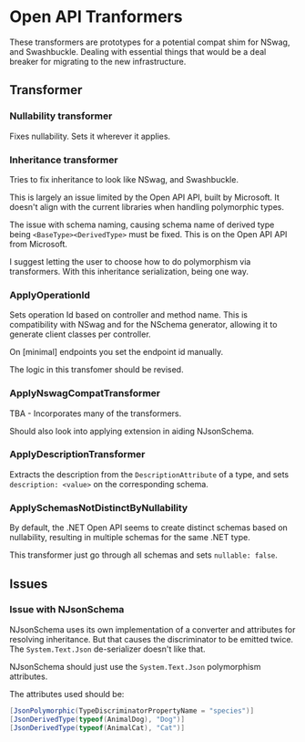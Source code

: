 # Open API Tranformers

These transformers are prototypes for a potential compat shim for NSwag, and Swashbuckle. Dealing with essential things that would be a deal breaker for migrating to the new infrastructure.

## Transformer 

### Nullability transformer

Fixes nullability. Sets it wherever it applies.

### Inheritance transformer

Tries to fix inheritance to look like NSwag, and Swashbuckle. 

This is largely an issue limited by the Open API API, built by Microsoft. It doesn't align with the current libraries when handling polymorphic types.

The issue with schema naming, causing schema name of derived type being ``<BaseType><DerivedType>`` must be fixed. This is on the Open API API from Microsoft.

I suggest letting the user to choose how to do polymorphism via transformers. With this inheritance serialization, being one way.

### ApplyOperationId

Sets operation Id based on controller and method name. This is compatibility with NSwag and for the NSchema generator, allowing it to generate client classes per controller. 

On [minimal] endpoints you set the endpoint id manually.

The logic in this transfomer should be revised.

### ApplyNswagCompatTransformer

TBA - Incorporates many of the transformers.

Should also look into applying extension in aiding NJsonSchema.

### ApplyDescriptionTransformer

Extracts the description from the ``DescriptionAttribute`` of a type, and sets ``description: <value>`` on the corresponding schema.

### ApplySchemasNotDistinctByNullability

By default, the .NET Open API seems to create distinct schemas based on nullability, resulting in multiple schemas for the same .NET type.

This transformer just go through all schemas and sets ``nullable: false``.

## Issues

### Issue with NJsonSchema

NJsonSchema uses its own implementation of a converter and attributes for resolving inheritance. But that causes the discriminator to be emitted twice. The ``System.Text.Json`` de-serializer doesn't like that.

NJsonSchema should just use the ``System.Text.Json`` polymorphism attributes.

The attributes used should be:

```csharp
[JsonPolymorphic(TypeDiscriminatorPropertyName = "species")]
[JsonDerivedType(typeof(AnimalDog), "Dog")]
[JsonDerivedType(typeof(AnimalCat), "Cat")]
```